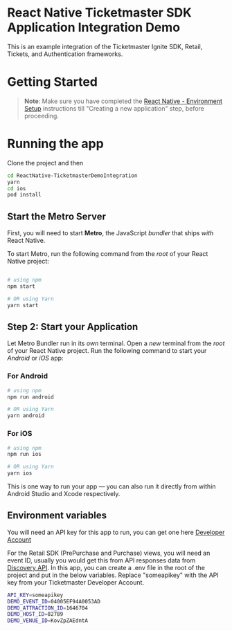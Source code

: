 # React Native Ticketmaster SDK Application Integration Demo

This is an example integration of the Ticketmaster Ignite SDK, Retail, Tickets, and Authentication frameworks.

# Getting Started

> **Note**: Make sure you have completed the [React Native - Environment Setup](https://reactnative.dev/docs/environment-setup) instructions till "Creating a new application" step, before proceeding.

# Running the app

Clone the project and then

```bash
cd ReactNative-TicketmasterDemoIntegration
yarn
cd ios
pod install
```

## Start the Metro Server

First, you will need to start **Metro**, the JavaScript _bundler_ that ships _with_ React Native.

To start Metro, run the following command from the _root_ of your React Native project:

```bash

# using npm
npm start

# OR using Yarn
yarn start
```

## Step 2: Start your Application

Let Metro Bundler run in its _own_ terminal. Open a _new_ terminal from the _root_ of your React Native project. Run the following command to start your _Android_ or _iOS_ app:

### For Android

```bash
# using npm
npm run android

# OR using Yarn
yarn android
```

### For iOS

```bash
# using npm
npm run ios

# OR using Yarn
yarn ios
```

This is one way to run your app — you can also run it directly from within Android Studio and Xcode respectively.

## Environment variables

You will need an API key for this app to run, you can get one here [Developer Account](https://developer-acct.ticketmaster.com/user/login)

For the Retail SDK (PrePurchase and Purchase) views, you will need an event ID, usually you would get this from API responses data from [Discovery API](https://developer.ticketmaster.com/products-and-docs/apis/discovery-api/v2/). In this app, you can create a .env file in the root of the project and put in the below variables. Replace "someapikey" with the API key from your Ticketmaster Developer Account.

```bash
API_KEY=someapikey
DEMO_EVENT_ID=04005EF94A0053AD
DEMO_ATTRACTION_ID=1646704
DEMO_HOST_ID=82789
DEMO_VENUE_ID=KovZpZAEdntA
```
